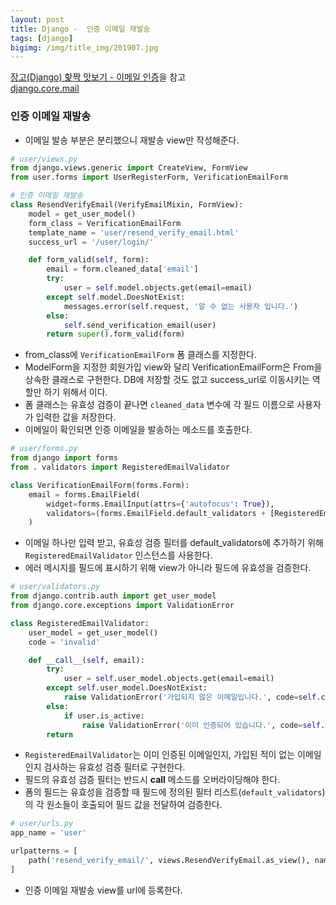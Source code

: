 ```yaml
---
layout: post
title: Django -  인증 이메일 재발송
tags: [django]
bigimg: /img/title_img/201907.jpg
---
```


[장고(Django) 핥짝 맛보기 - 이메일 인증](https://swarf00.github.io/2018/12/14/logout.html)을 참고  
[django.core.mail](https://docs.djangoproject.com/en/2.2/topics/email/#send-mail)

### 인증 이메일 재발송
* 이메일 발송 부분은 분리했으니 재발송 view만 작성해준다.

```python
# user/views.py
from django.views.generic import CreateView, FormView
from user.forms import UserRegisterForm, VerificationEmailForm

# 인증 이메일 재발송
class ResendVerifyEmail(VerifyEmailMixin, FormView):
    model = get_user_model()
    form_class = VerificationEmailForm
    template_name = 'user/resend_verify_email.html'
    success_url = '/user/login/'

    def form_valid(self, form):
        email = form.cleaned_data['email']
        try:
            user = self.model.objects.get(email=email)
        except self.model.DoesNotExist:
            messages.error(self.request, '알 수 없는 사용자 입니다.')
        else:
            self.send_verification_email(user)
        return super().form_valid(form)
```
* from_class에 `VerificationEmailForm` 폼 클래스를 지정한다.
* ModelForm을 지정한 회원가입 view와 달리 VerificationEmailForm은 From을 상속한 클래스로 구현한다. DB에 저장할 것도 없고 success_url로 이동시키는 역할만 하기 위해서 이다.
* 폼 클래스는 유효성 검증이 끝나면 `cleaned_data` 변수에 각 필드 이름으로 사용자가 입력한 값을 저장한다. 
* 이메일이 확인되면 인증 이메일을 발송하는 메소드를 호출한다.

```python
# user/forms.py
from django import forms
from . validators import RegisteredEmailValidator

class VerificationEmailForm(forms.Form):
    email = forms.EmailField(
        widget=forms.EmailInput(attrs={'autofocus': True}),
        validators=(forms.EmailField.default_validators + [RegisteredEmailValidator()])
    )
```

* 이메일 하나만 입력 받고, 유효성 검증 필터를 default_validators에 추가하기 위해 `RegisteredEmailValidator` 인스턴스를 사용한다.
* 에러 메시지를 필드에 표시하기 위해 view가 아니라 필드에 유효성을 검증한다.

```python
# user/validators.py
from django.contrib.auth import get_user_model
from django.core.exceptions import ValidationError

class RegisteredEmailValidator:
    user_model = get_user_model()
    code = 'invalid'

    def __call__(self, email):
        try:
            user = self.user_model.objects.get(email=email)
        except self.user_model.DoesNotExist:
            raise ValidationError('가입되지 않은 이메일입니다.', code=self.code)
        else:
            if user.is_active:
                raise ValidationError('이미 인증되어 있습니다.', code=self.code)
        return
```
* `RegisteredEmailValidator`는 이미 인증된 이메일인지, 가입된 적이 없는 이메일인지 검사하는 유효성 검증 필터로 구현한다.
* 필드의 유효성 검증 필터는 반드시 __call__ 메소드를 오버라이딩해야 한다.
* 폼의 필드는 유효성을 검증할 때 필드에 정의된 필터 리스트(`default_validators`)의 각 원소들이 호출되어 필드 값을 전달하여 검증한다.

```python
# user/urls.py
app_name = 'user'

urlpatterns = [
    path('resend_verify_email/', views.ResendVerifyEmail.as_view(), name="resend")
]
```
* 인증 이메일 재발송 view를 url에 등록한다.